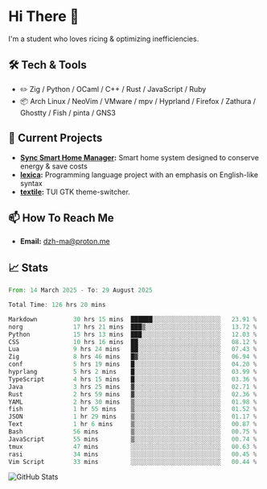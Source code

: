 # Hi There 👋
I'm a student who loves ricing & optimizing inefficiencies.
## 🛠️ Tech & Tools
- ✏️  Zig / Python / OCaml / C++ / Rust / JavaScript / Ruby
- 📦 Arch Linux / NeoVim / VMware / mpv / Hyprland / Firefox / Zathura / Ghostty / Fish / pinta / GNS3
## 🔭 Current Projects
- **[Sync Smart Home Manager](https://github.com/dzh-ma/sync):** Smart home system designed to conserve energy & save costs
- **[lexica](https://github.com/dzh-ma/lexica):** Programming language project with an emphasis on English-like syntax
- **[textile](https://github.com/dzh-ma/textile):** TUI GTK theme-switcher.
## 📫 How To Reach Me
- **Email:** [dzh-ma@proton.me](mailto:dzh-ma@proton.me)
## 📈 Stats
<!--START_SECTION:waka-->

```rust
From: 14 March 2025 - To: 29 August 2025

Total Time: 126 hrs 20 mins

Markdown          30 hrs 15 mins  ██████░░░░░░░░░░░░░░░░░░░   23.91 %
norg              17 hrs 21 mins  ███▒░░░░░░░░░░░░░░░░░░░░░   13.72 %
Python            15 hrs 13 mins  ███░░░░░░░░░░░░░░░░░░░░░░   12.03 %
CSS               10 hrs 16 mins  ██░░░░░░░░░░░░░░░░░░░░░░░   08.12 %
Lua               9 hrs 24 mins   ██░░░░░░░░░░░░░░░░░░░░░░░   07.43 %
Zig               8 hrs 46 mins   █▓░░░░░░░░░░░░░░░░░░░░░░░   06.94 %
conf              5 hrs 19 mins   █░░░░░░░░░░░░░░░░░░░░░░░░   04.20 %
hyprlang          5 hrs 2 mins    █░░░░░░░░░░░░░░░░░░░░░░░░   03.99 %
TypeScript        4 hrs 15 mins   █░░░░░░░░░░░░░░░░░░░░░░░░   03.36 %
Java              3 hrs 25 mins   ▓░░░░░░░░░░░░░░░░░░░░░░░░   02.71 %
Rust              2 hrs 59 mins   ▓░░░░░░░░░░░░░░░░░░░░░░░░   02.36 %
YAML              2 hrs 30 mins   ▒░░░░░░░░░░░░░░░░░░░░░░░░   01.98 %
fish              1 hr 55 mins    ▒░░░░░░░░░░░░░░░░░░░░░░░░   01.52 %
JSON              1 hr 29 mins    ▒░░░░░░░░░░░░░░░░░░░░░░░░   01.17 %
Text              1 hr 6 mins     ▒░░░░░░░░░░░░░░░░░░░░░░░░   00.87 %
Bash              56 mins         ▒░░░░░░░░░░░░░░░░░░░░░░░░   00.75 %
JavaScript        55 mins         ▒░░░░░░░░░░░░░░░░░░░░░░░░   00.74 %
tmux              47 mins         ░░░░░░░░░░░░░░░░░░░░░░░░░   00.63 %
rasi              34 mins         ░░░░░░░░░░░░░░░░░░░░░░░░░   00.45 %
Vim Script        33 mins         ░░░░░░░░░░░░░░░░░░░░░░░░░   00.44 %
```

<!--END_SECTION:waka-->

![GitHub Stats](https://github-readme-stats.vercel.app/api?username=dzh-ma&show_icons=true&theme=transparent)
